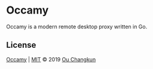# Occamy

Occamy is a modern remote desktop proxy written in Go.

## License

[Occamy](https://github.com/changkun/occamy) | [MIT](./LICENSE) &copy; 2019 [Ou Changkun](https://changkun.de)